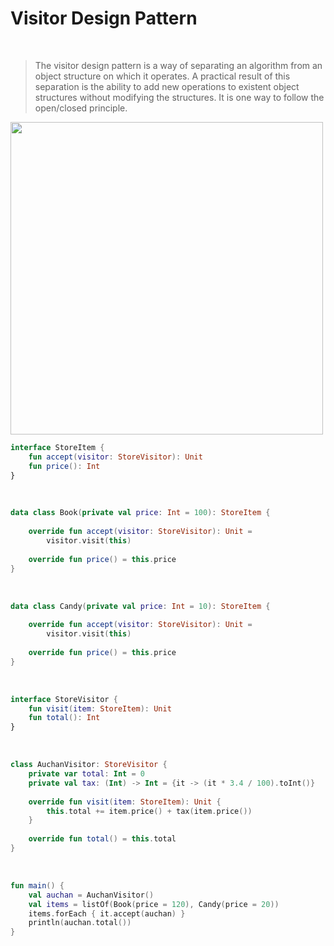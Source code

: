 # Visitor Design Pattern

<br>

> The visitor design pattern is a way of separating an algorithm from an object structure on which it operates. A practical result of this separation is the ability to add new operations to existent object structures without modifying the structures. It is one way to follow the open/closed principle.

<img src="https://upload.wikimedia.org/wikipedia/en/thumb/e/eb/Visitor_design_pattern.svg/1920px-Visitor_design_pattern.svg.png" width="500">

<br>

```kotlin
interface StoreItem {
    fun accept(visitor: StoreVisitor): Unit
	fun price(): Int
}
```

<br>

```kotlin
data class Book(private val price: Int = 100): StoreItem {
    
    override fun accept(visitor: StoreVisitor): Unit =
        visitor.visit(this)
    
    override fun price() = this.price
}
```

<br>

```kotlin
data class Candy(private val price: Int = 10): StoreItem {
    
    override fun accept(visitor: StoreVisitor): Unit =
       	visitor.visit(this)
    
    override fun price() = this.price
}
```

<br>

```kotlin
interface StoreVisitor {
    fun visit(item: StoreItem): Unit
    fun total(): Int
}
```

<br>

```kotlin
class AuchanVisitor: StoreVisitor {
    private var total: Int = 0
    private val tax: (Int) -> Int = {it -> (it * 3.4 / 100).toInt()}
    
    override fun visit(item: StoreItem): Unit {
        this.total += item.price() + tax(item.price())
    }
    
    override fun total() = this.total
}
```

<br>

```kotlin
fun main() {
    val auchan = AuchanVisitor()
    val items = listOf(Book(price = 120), Candy(price = 20))
    items.forEach { it.accept(auchan) }
    println(auchan.total())
}
```
